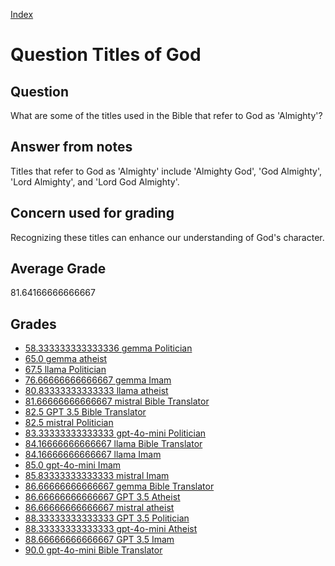 
[Index](../../index.md)
# Question Titles of God
## Question
What are some of the titles used in the Bible that refer to God as 'Almighty'?

## Answer from notes
Titles that refer to God as 'Almighty' include 'Almighty God', 'God Almighty', 'Lord Almighty', and 'Lord God Almighty'.

## Concern used for grading
Recognizing these titles can enhance our understanding of God's character.

## Average Grade
81.64166666666667

## Grades
 * [58.333333333333336 gemma Politician](../answers/gemma_Politician/Titles_of_God.md)
 * [65.0 gemma atheist](../answers/gemma_atheist/Titles_of_God.md)
 * [67.5 llama Politician](../answers/llama_Politician/Titles_of_God.md)
 * [76.66666666666667 gemma Imam](../answers/gemma_Imam/Titles_of_God.md)
 * [80.83333333333333 llama atheist](../answers/llama_atheist/Titles_of_God.md)
 * [81.66666666666667 mistral Bible Translator](../answers/mistral_Bible_Translator/Titles_of_God.md)
 * [82.5 GPT 3.5 Bible Translator](../answers/GPT_3.5_Bible_Translator/Titles_of_God.md)
 * [82.5 mistral Politician](../answers/mistral_Politician/Titles_of_God.md)
 * [83.33333333333333 gpt-4o-mini Politician](../answers/gpt-4o-mini_Politician/Titles_of_God.md)
 * [84.16666666666667 llama Bible Translator](../answers/llama_Bible_Translator/Titles_of_God.md)
 * [84.16666666666667 llama Imam](../answers/llama_Imam/Titles_of_God.md)
 * [85.0 gpt-4o-mini Imam](../answers/gpt-4o-mini_Imam/Titles_of_God.md)
 * [85.83333333333333 mistral Imam](../answers/mistral_Imam/Titles_of_God.md)
 * [86.66666666666667 gemma Bible Translator](../answers/gemma_Bible_Translator/Titles_of_God.md)
 * [86.66666666666667 GPT 3.5 Atheist](../answers/GPT_3.5_Atheist/Titles_of_God.md)
 * [86.66666666666667 mistral atheist](../answers/mistral_atheist/Titles_of_God.md)
 * [88.33333333333333 GPT 3.5 Politician](../answers/GPT_3.5_Politician/Titles_of_God.md)
 * [88.33333333333333 gpt-4o-mini Atheist](../answers/gpt-4o-mini_Atheist/Titles_of_God.md)
 * [88.66666666666667 GPT 3.5 Imam](../answers/GPT_3.5_Imam/Titles_of_God.md)
 * [90.0 gpt-4o-mini Bible Translator](../answers/gpt-4o-mini_Bible_Translator/Titles_of_God.md)
